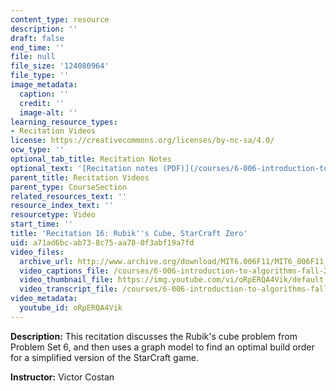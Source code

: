 ```yaml
---
content_type: resource
description: ''
draft: false
end_time: ''
file: null
file_size: '124080964'
file_type: ''
image_metadata:
  caption: ''
  credit: ''
  image-alt: ''
learning_resource_types:
- Recitation Videos
license: https://creativecommons.org/licenses/by-nc-sa/4.0/
ocw_type: ''
optional_tab_title: Recitation Notes
optional_text: '[Recitation notes (PDF)](/courses/6-006-introduction-to-algorithms-fall-2011/resources/mit6_006f11_rec16)'
parent_title: Recitation Videos
parent_type: CourseSection
related_resources_text: ''
resource_index_text: ''
resourcetype: Video
start_time: ''
title: 'Recitation 16: Rubik''s Cube, StarCraft Zero'
uid: a71ad6bc-ab73-8c75-aa78-0f3abf19a7fd
video_files:
  archive_url: http://www.archive.org/download/MIT6.006F11/MIT6_006F11_rec16_300k.mp4
  video_captions_file: /courses/6-006-introduction-to-algorithms-fall-2011/048834a32d3557f1b462aa17a18075a6_oRpERQA4Vik.vtt
  video_thumbnail_file: https://img.youtube.com/vi/oRpERQA4Vik/default.jpg
  video_transcript_file: /courses/6-006-introduction-to-algorithms-fall-2011/7f1947f0885b9a4b92ddd9602647ba3f_oRpERQA4Vik.pdf
video_metadata:
  youtube_id: oRpERQA4Vik
---
```

**Description:** This recitation discusses the Rubik's cube problem from Problem Set 6, and then uses a graph model to find an optimal build order for a simplified version of the StarCraft game.

**Instructor:** Victor Costan